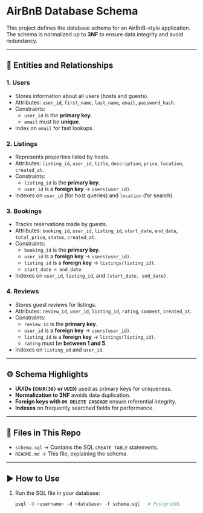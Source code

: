 # AirBnB Database Schema

This project defines the database schema for an AirBnB-style application. The schema is normalized up to **3NF** to ensure data integrity and avoid redundancy.

---

## 📌 Entities and Relationships

### 1. **Users**
- Stores information about all users (hosts and guests).
- Attributes: `user_id`, `first_name`, `last_name`, `email`, `password_hash`.
- Constraints:
  - `user_id` is the **primary key**.
  - `email` must be **unique**.
- Index on `email` for fast lookups.

### 2. **Listings**
- Represents properties listed by hosts.
- Attributes: `listing_id`, `user_id`, `title`, `description`, `price`, `location`, `created_at`.
- Constraints:
  - `listing_id` is the **primary key**.
  - `user_id` is a **foreign key** → `users(user_id)`.
- Indexes on `user_id` (for host queries) and `location` (for search).

### 3. **Bookings**
- Tracks reservations made by guests.
- Attributes: `booking_id`, `user_id`, `listing_id`, `start_date`, `end_date`, `total_price`, `status`, `created_at`.
- Constraints:
  - `booking_id` is the **primary key**.
  - `user_id` is a **foreign key** → `users(user_id)`.
  - `listing_id` is a **foreign key** → `listings(listing_id)`.
  - `start_date < end_date`.
- Indexes on `user_id`, `listing_id`, and `(start_date, end_date)`.

### 4. **Reviews**
- Stores guest reviews for listings.
- Attributes: `review_id`, `user_id`, `listing_id`, `rating`, `comment`, `created_at`.
- Constraints:
  - `review_id` is the **primary key**.
  - `user_id` is a **foreign key** → `users(user_id)`.
  - `listing_id` is a **foreign key** → `listings(listing_id)`.
  - `rating` must be **between 1 and 5**.
- Indexes on `listing_id` and `user_id`.

---

## ⚙️ Schema Highlights
- **UUIDs (`CHAR(36)` or `UUID`)** used as primary keys for uniqueness.
- **Normalization to 3NF** avoids data duplication.
- **Foreign keys with `ON DELETE CASCADE`** ensure referential integrity.
- **Indexes** on frequently searched fields for performance.

---

## 📂 Files in This Repo
- `schema.sql` → Contains the SQL `CREATE TABLE` statements.
- `README.md` → This file, explaining the schema.

---

## ▶️ How to Use
1. Run the SQL file in your database:
   ```bash
   psql -U <username> -d <database> -f schema.sql   # PostgreSQL
